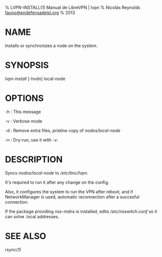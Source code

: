 % LVPN-INSTALL(1) Manual de LibreVPN | lvpn
% Nicolás Reynolds <fauno@endefensadelsl.org>
% 2013

# NAME

Installs or synchronizes a node on the system.


# SYNOPSIS

_lvpn install_ [-hvdn] local-node


# OPTIONS

-h
:    This message

-v
:    Verbose mode

-d
:    Remove extra files, pristine copy of _nodos/local-node_

-n
:    Dry-run, use it with _-v_.


# DESCRIPTION

Syncs  _nodos/local-node_ to _/etc/tinc/lvpn_.

It's required to run it after any change on the config.

Also, it configures the system to run the VPN after reboot, and if
NetworkManager is used, automatic reconnection after a succesful
connection.

If the package providing _nss-mdns_ is installed, edits
_/etc/nsswitch.conf_ so it can solve .local addresses.


# SEE ALSO

_rsync(1)_
